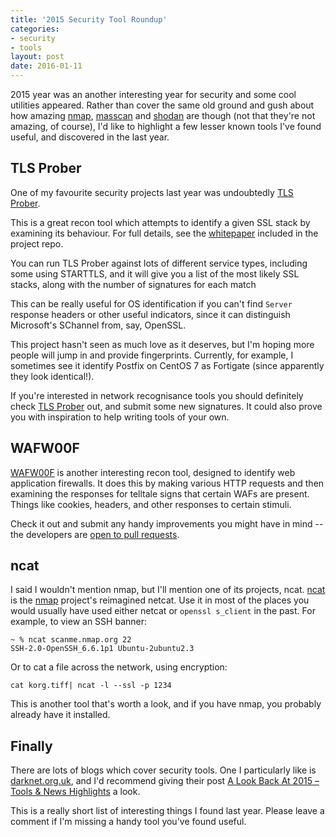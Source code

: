 ```yaml
--- 
title: '2015 Security Tool Roundup'
categories: 
- security
- tools
layout: post
date: 2016-01-11
---
```


2015 year was an another interesting year for security and some cool utilities
appeared. Rather than cover the same old ground and gush about how amazing
[nmap](https://nmap.org),
[masscan](https://github.com/robertdavidgraham/masscan) and
[shodan](http://shodan.io) are though (not that they're not amazing, of
course), I'd like to highlight a few lesser known tools I've found useful, and
discovered in the last year.

## TLS Prober

One of my favourite security projects last year was undoubtedly [TLS
Prober](https://github.com/WestpointLtd/tls_prober). 

This is a great recon tool which attempts to identify a given SSL stack by
examining its behaviour. For full details, see the
[whitepaper](https://github.com/WestpointLtd/tls_prober/blob/master/doc/tls_prober.md)
included in the project repo.

You can run TLS Prober against lots of different service types, including some using
STARTTLS, and it will give you a list of the most likely SSL stacks, along with
the number of signatures for each match

This can be really useful for OS identification if you can't find `Server`
response headers or other useful indicators, since it can distinguish
Microsoft's SChannel from, say, OpenSSL.

This project hasn't seen as much love as it deserves, but I'm hoping more
people will jump in and provide fingerprints. Currently, for example, I
sometimes see it identify Postfix on CentOS 7 as Fortigate (since apparently
they look identical!).

If you're interested in network recognisance tools you should definitely check
[TLS Prober](https://github.com/WestpointLtd/tls_prober/) out, and submit some
new signatures. It could also prove you with inspiration to help writing tools of your own.

## WAFW00F

[WAFW00F](https://github.com/sandrogauci/wafw00f) is another interesting recon
tool, designed to identify web application firewalls. It does this by making
various HTTP requests and then examining the responses for telltale signs that
certain WAFs are present. Things like cookies, headers, and other responses to
certain stimuli. 

Check it out and submit any handy improvements you might have in mind -- the
developers are [open to pull requests](https://github.com/sandrogauci/wafw00f/commit/cd50b3ada9eb3f839707322875001e79e161580d).

## ncat 

I said I wouldn't mention nmap, but I'll mention one of its projects, ncat.
[ncat](https://nmap.org/ncat/) is the [nmap](https://nmap.org/) project's reimagined
netcat. Use it in most of the places you would usually have used either netcat
or `openssl s_client` in the past. For example, to view an SSH banner:

    ~ % ncat scanme.nmap.org 22
    SSH-2.0-OpenSSH_6.6.1p1 Ubuntu-2ubuntu2.3

Or to cat a file across the network, using encryption:

    cat korg.tiff| ncat -l --ssl -p 1234

This is another tool that's worth a look, and if you have nmap, you probably already
have it installed.

## Finally

There are lots of blogs which cover security tools. One I particularly like is
[darknet.org.uk](http://www.darknet.org.uk/), and I'd recommend giving their post 
[A Look Back At 2015 – Tools & News Highlights](http://www.darknet.org.uk/2016/01/a-look-back-at-2015-tools-news-highlights/)
a look. 

This is a really short list of interesting things I found last year. Please
leave a comment if I'm missing a handy tool you've found useful.
